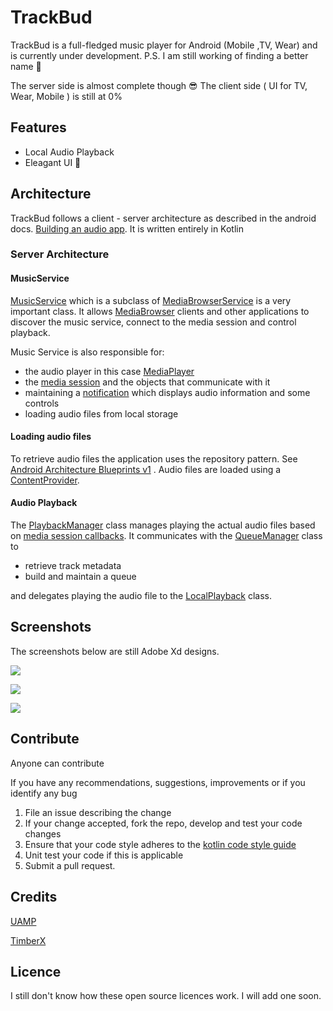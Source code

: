 # TrackBud
TrackBud is a full-fledged music player for Android (Mobile ,TV, Wear) and is currently under development.
P.S. I am still working of finding a better name 🤣

The server side is almost complete though 😎
The client side ( UI for TV, Wear, Mobile ) is still at 0%
## Features
* Local Audio Playback
* Eleagant UI 🤣

## Architecture
TrackBud follows a client - server architecture as described in the android docs. 
[Building an audio app](https://developer.android.com/guide/topics/media-apps/audio-app/building-an-audio-app). It is written entirely in Kotlin
### Server Architecture
#### MusicService
[MusicService](https://github.com/tendaimusakanye/TrackBud/blob/master/common/src/main/java/com/tendai/common/MusicService.kt)
which is a subclass of 
[MediaBrowserService](https://developer.android.com/guide/topics/media-apps/audio-app/building-a-mediabrowser-client.html)
is a very important
class. It allows
[MediaBrowser](https://developer.android.com/guide/topics/media-apps/audio-app/building-a-mediabrowser-client.html) 
clients and other applications to discover the music service, connect to the media session and control playback. 

Music Service is also responsible for:
* the audio player in this case [MediaPlayer](https://developer.android.com/guide/topics/media/mediaplayer)
* the [media session](https://developer.android.com/guide/topics/media-apps/working-with-a-media-session) and the objects that communicate with it
* maintaining a [notification](https://developer.android.com/guide/topics/ui/notifiers/notifications) which displays audio information and some controls
* loading audio files from local storage

#### Loading audio files
To retrieve audio files the application uses the repository pattern. See [Android Architecture Blueprints v1](https://github.com/android/architecture-samples/tree/todo-mvp-clean)
. Audio files are loaded using a [ContentProvider](https://developer.android.com/guide/topics/providers/content-provider-basics).

#### Audio Playback
The [PlaybackManager](https://github.com/tendaimusakanye/TrackBud/blob/master/common/src/main/java/com/tendai/common/playback/PlaybackManager.kt) class manages playing the actual audio files based on 
[media session callbacks](https://developer.android.com/guide/topics/media-apps/audio-app/mediasession-callbacks). 
It communicates with the [QueueManager](https://github.com/tendaimusakanye/TrackBud/blob/master/common/src/main/java/com/tendai/common/playback/QueueManager.kt) class to 
* retrieve track metadata
* build and maintain a queue 

and delegates playing the audio file to the [LocalPlayback](https://github.com/tendaimusakanye/TrackBud/blob/master/common/src/main/java/com/tendai/common/playback/LocalPlayback.kt) class.

## Screenshots
The screenshots below are still Adobe Xd designs.

![](https://db3pap007files.storage.live.com/y4mpGTWORFNu0GaK9rjdTomDbgHZPkzM1kv76YaHuU6pDAfYGD5SiAWTY0uN27sJi46OUXqkvFuPcMEUuiSJpuER0ChYsNKb1obE4AaBx6kt01xRqxWQKk9micBzEVqDtOIeiyiPiLPAVolqjUlosbwtX-_Oso7X2A_MnIiA5jMpjRTwo7T8rDvWIzo0ObaY9ff?width=310&height=547&cropmode=none)

![](https://db3pap007files.storage.live.com/y4mzv5x9QsBl6CfDCDZ6juiyLgIKMkmugRd_unnSWQsN66vyaFO6iCLOJQQWoL2dIPFq3sdNqUCVlwdz8aT5Ze-4si5Q5jkVsWajrwxBfQMuiwkcjazO99Xt9ogV7A98LVJMy392lue0UmF2BX7log3d5ubRNFHDVMPrcapOiGNQxVuyuDfWDImZ2R8rhYBweOO?width=313&height=546&cropmode=none)

![](https://db3pap007files.storage.live.com/y4mCchFc5MKZza6dq-06anM_rlJjt_FbLYYsdwxkKPQDnNBKiEgvxgw7z_XLswQpIdnBRpIWB1Nevyxo3DRZ2KWGCInBrPkqw1_7tZhy91tewuYuhnanb8GOtK-O84VZYGIbGxMFKCuMxGLq5J1NNX9L-yHkGAGspcVYH0UHr7ZsY-IARrn7MRGqkdZulVq4b8O?width=308&height=550&cropmode=none)
## Contribute
Anyone can contribute

If you have any recommendations, suggestions, improvements or if you identify any bug 
1. File an issue describing the change
2. If your change accepted, fork the repo, develop and test your code changes
3. Ensure that your code style adheres to the [kotlin code style guide](https://developer.android.com/kotlin/style-guide)
4. Unit test your code if this is applicable
5. Submit a pull request. 

## Credits
[UAMP](https://github.com/android/uamp)

[TimberX](https://github.com/naman14/TimberX)

## Licence
I still don't know how these open source licences work. I will add one soon. 
